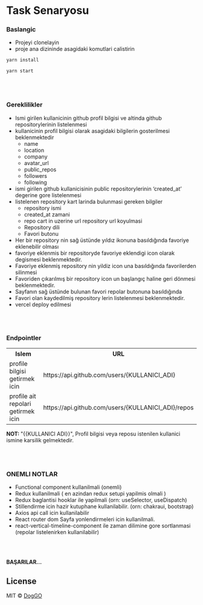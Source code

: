 # Task Senaryosu

### Baslangic

- Projeyi clonelayin
- proje ana dizininde asagidaki komutlari calistirin

```sh
yarn install
```

```sh
yarn start
```

</br></br>

### Gereklilikler

- Ismi girilen kullanicinin github profil bilgisi ve altinda github repositorylerinin listelenmesi
- kullanicinin profil bilgisi olarak asagidaki bilgilerin gosterilmesi beklenmektedir
  - name
  - location
  - company
  - avatar_url
  - public_repos
  - followers
  - following
- ismi girilen github kullanicisinin public repositorylerinin ‘created_at’ degerine gore listelenmesi
- listelenen repository kart larinda bulunmasi gereken bilgiler
  - repository ismi
  - created_at zamani
  - repo cart in uzerine url repository url koyulmasi
  - Repository dili
  - Favori butonu
- Her bir repository nin sağ üstünde yıldız ikonuna basıldığında favoriye eklenebilir olması
- favoriye eklenmis bir repositoryde favoriye eklendigi icon olarak degismesi beklenmektedir.
- Favoriye eklenmiş repository nin yildiz icon una basıldığında favorilerden silinmesi
- Favoriden çıkarılmış bir repository icon un başlangıç haline geri dönmesi beklenmektedir.
- Sayfanın sağ üstünde bulunan favori repolar butonuna basıldığında
- Favori olan kaydedilmiş repository lerin listelenmesi beklenmektedir.
- vercel deploy edilmesi

<br /><br />

### Endpointler

<table>
<tr>
<th>Islem</th>
<th>URL</th>
</tr>

 <tr>
    <td>profile bilgisi getirmek icin</td>
    <td>https://api.github.com/users/{KULLANICI_ADI}</td>
  </tr>
  <tr>
    <td>profile ait repolari getirmek icin</td>
    <td>https://api.github.com/users/{KULLANICI_ADI}/repos</td>
  </tr>
</table>

<b>NOT: </b> "{{KULLANICI ADI}}", Profil bilgisi veya reposu istenilen kullanici ismine karsilik gelmektedir.

<br /><br />

### ONEMLI NOTLAR

- Functional component kullanilmali (onemli)
- Redux kullanilmali ( en azindan redux setupi yapilmis olmali )
- Redux baglantisi hooklar ile yapilmali (orn: useSelector, useDispatch)
- Stillendirme icin hazir kutuphane kullanilabilir. (orn: chakraui, bootstrap)
- Axios api call icin kullanilabilir
- React router dom Sayfa yonlendirmeleri icin kullanilmali.
- react-vertical-timeline-component ile zaman dilimine gore sortlanmasi (repolar listelenirken kullanilabilir)

<br/></br>

<b>BAŞARILAR...</b>
</br>

## License

MIT © [DogGO](https://github.com/doggo-frontend)
